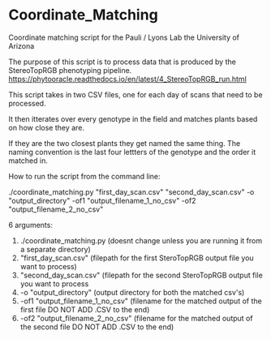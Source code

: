 # Coordinate_Matching
Coordinate matching script for the Pauli / Lyons Lab the University of Arizona

The purpose of this script is to process data that is produced by the StereoTopRGB phenotyping pipeline.
https://phytooracle.readthedocs.io/en/latest/4_StereoTopRGB_run.html

This script takes in two CSV files, one for each day of scans that need to be processed.

It then itterates over every genotype in the field and matches plants based on how close they are.

If they are the two closest plants they get named the same thing. The naming convention is the last four lettters of the genotype and the order it matched in.



How to run the script from the command line:

./coordinate_matching.py "first_day_scan.csv" "second_day_scan.csv" -o "output_directory" -of1 "output_filename_1_no_csv" -of2 "output_filename_2_no_csv"

6 arguments:
1. ./coordinate_matching.py (doesnt change unless you are running it from a separate directory)
2. "first_day_scan.csv" (filepath for the first SteroTopRGB output file you want to process)
3. "second_day_scan.csv" (filepath for the second SteroTopRGB output file you want to process
4. -o "output_directory" (output directory for both the matched csv's)
5. -of1 "output_filename_1_no_csv" (filename for the matched output of the first file DO NOT ADD .CSV to the end)
6. -of2 "output_filename_2_no_csv" (filename for the matched output of the second file DO NOT ADD .CSV to the end)
